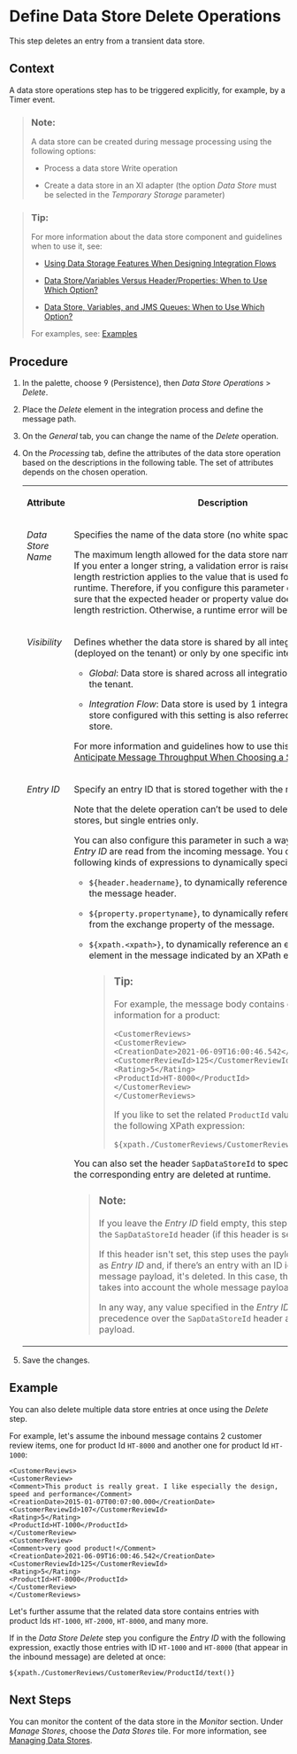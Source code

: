 <!-- loio5efa3ac838e349669f3ad543fc596af6 -->

<link rel="stylesheet" type="text/css" href="../css/sap-icons.css"/>

# Define Data Store Delete Operations

This step deletes an entry from a transient data store.



## Context

A data store operations step has to be triggered explicitly, for example, by a Timer event.

> ### Note:  
> A data store can be created during message processing using the following options:
> 
> -   Process a data store Write operation
> 
> -   Create a data store in an XI adapter \(the option *Data Store* must be selected in the *Temporary Storage* parameter\)

> ### Tip:  
> For more information about the data store component and guidelines when to use it, see:
> 
> -   [Using Data Storage Features When Designing Integration Flows](using-data-storage-features-when-designing-integration-flows-a836b4e.md)
> 
> -   [Data Store/Variables Versus Header/Properties: When to Use Which Option?](data-store-variables-versus-header-properties-when-to-use-which-option-61f4045.md)
> 
> -   [Data Store, Variables, and JMS Queues: When to Use Which Option?](data-store-variables-and-jms-queues-when-to-use-which-option-6bc21cb.md)
> 
> 
> For examples, see: [Examples](examples-c8ba267.md)



<a name="loio5efa3ac838e349669f3ad543fc596af6__steps_rsl_lyx_wx"/>

## Procedure

1.  In the palette, choose <span class="SAP-icons-V5"></span> \(Persistence\), then *Data Store Operations* \> *Delete*.

2.  Place the *Delete* element in the integration process and define the message path.

3.  On the *General* tab, you can change the name of the *Delete* operation.

4.  On the *Processing* tab, define the attributes of the data store operation based on the descriptions in the following table. The set of attributes depends on the chosen operation.


    <table>
    <tr>
    <th valign="top">

    Attribute
    
    </th>
    <th valign="top">

    Description
    
    </th>
    </tr>
    <tr>
    <td valign="top">
    
    *Data Store Name* 
    
    </td>
    <td valign="top">
    
    Specifies the name of the data store \(no white spaces\).

    The maximum length allowed for the data store name is 40 characters. If you enter a longer string, a validation error is raised. Note that this length restriction applies to the value that is used for this parameter at runtime. Therefore, if you configure this parameter dynamically, make sure that the expected header or property value does not exceed this length restriction. Otherwise, a runtime error will be raised.
    
    </td>
    </tr>
    <tr>
    <td valign="top">
    
    *Visibility* 
    
    </td>
    <td valign="top">
    
    Defines whether the data store is shared by all integration flows \(deployed on the tenant\) or only by one specific integration flow.

    -   *Global*: Data store is shared across all integration flows deployed on the tenant.

    -   *Integration Flow*: Data store is used by 1 integration flow. A data store configured with this setting is also referred to as local data store.


    For more information and guidelines how to use this parameter, see [Anticipate Message Throughput When Choosing a Storage Option](anticipate-message-throughput-when-choosing-a-storage-option-5b38765.md).
    
    </td>
    </tr>
    <tr>
    <td valign="top">
    
    *Entry ID* 
    
    </td>
    <td valign="top">
    
    Specify an entry ID that is stored together with the message content.

    Note that the delete operation can’t be used to delete whole data stores, but single entries only.

    You can also configure this parameter in such a way that details for the *Entry ID* are read from the incoming message. You can enter the following kinds of expressions to dynamically specify the entry ID:

    -   `${header.headername}`, to dynamically reference an entry ID from the message header.

    -   `${property.propertyname}`, to dynamically reference an entry ID from the exchange property of the message.

    -   `${xpath.<xpath>}`, to dynamically reference an entry ID from an element in the message indicated by an XPath expression.

        > ### Tip:  
        > For example, the message body contains customer review information for a product:
        > 
        > ```
        > <CustomerReviews>
        > <CustomerReview>
        > <CreationDate>2021-06-09T16:00:46.542</CreationDate>
        > <CustomerReviewId>125</CustomerReviewId>
        > <Rating>5</Rating>
        > <ProductId>HT-8000</ProductId>
        > </CustomerReview>
        > </CustomerReviews>
        > 
        > ```
        > 
        > If you like to set the related `ProductId` value as *Entry ID*, use the following XPath expression:
        > 
        > `${xpath./CustomerReviews/CustomerReview/ProductId/text()}`


    You can also set the header `SapDataStoreId` to specify the *Entry ID*, and the corresponding entry are deleted at runtime.

    > ### Note:  
    > If you leave the *Entry ID* field empty, this step uses the value of the `SapDataStoreId` header \(if this header is set\).
    > 
    > If this header isn't set, this step uses the payload of the message as *Entry ID* and, if there’s an entry with an ID identical to the message payload, it's deleted. In this case, the system always takes into account the whole message payload.
    > 
    > In any way, any value specified in the *Entry ID* field takes precedence over the `SapDataStoreId` header and the message payload.


    
    </td>
    </tr>
    </table>
    
5.  Save the changes.




## Example

You can also delete multiple data store entries at once using the *Delete* step.

For example, let's assume the inbound message contains 2 customer review items, one for product Id `HT-8000` and another one for product Id `HT-1000`:

```
<CustomerReviews>
<CustomerReview>
<Comment>This product is really great. I like especially the design, speed and performance</Comment>
<CreationDate>2015-01-07T00:07:00.000</CreationDate>
<CustomerReviewId>107</CustomerReviewId>
<Rating>5</Rating>
<ProductId>HT-1000</ProductId>
</CustomerReview>
<CustomerReview>
<Comment>very good product!</Comment>
<CreationDate>2021-06-09T16:00:46.542</CreationDate>
<CustomerReviewId>125</CustomerReviewId>
<Rating>5</Rating>
<ProductId>HT-8000</ProductId>
</CustomerReview>
</CustomerReviews>

```

Let's further assume that the related data store contains entries with product Ids `HT-1000`, `HT-2000`, `HT-8000`, and many more.

If in the *Data Store Delete* step you configure the *Entry ID* with the following expression, exactly those entries with ID `HT-1000` and `HT-8000` \(that appear in the inbound message\) are deleted at once:

`${xpath./CustomerReviews/CustomerReview/ProductId/text()}`



<a name="loio5efa3ac838e349669f3ad543fc596af6__postreq_qvd_2wx_tfb"/>

## Next Steps

You can monitor the content of the data store in the *Monitor* section. Under *Manage Stores*, choose the *Data Stores* tile. For more information, see [Managing Data Stores](managing-data-stores-ac39f1d.md).

